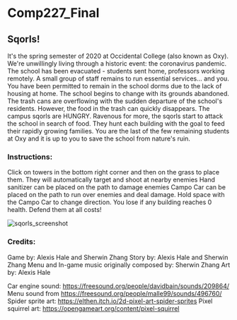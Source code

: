 # Comp227_Final

## Sqorls! 

It's the spring semester of 2020 at Occidental College (also known as Oxy). We're
unwillingly living through a historic event: the coronavirus pandemic. The school
has been evacuated - students sent home, professors working remotely. A small group
of staff remains to run essential services... and you. You have been permitted to
remain in the school dorms due to the lack of housing at home. The school begins
to change with its grounds abandoned. The trash cans are overflowing with the sudden
departure of the school's residents. However, the food in the trash can quickly disappears.
The campus sqorls are HUNGRY. Ravenous for more, the sqorls start to attack the school
in search of food. They hunt each building with the goal to feed their rapidly growing
families. You are the last of the few remaining students at Oxy and it is up to you
to save the school from nature's ruin.

### Instructions:

Click on towers in the bottom right corner and then on the grass to place them. They will
automatically target and shoot at nearby enemies
Hand sanitizer can be placed on the path to damage enemies
Campo Car can be placed on the path to run over enemies and deal damage.
Hold space with the Campo Car to change direction.
You lose if any building reaches 0 health. Defend them at all costs!

![sqorls_screenshot](https://user-images.githubusercontent.com/33335169/81467976-3d1fc880-9191-11ea-9878-f0e707cfd165.png)


### Credits:

Game by: Alexis Hale and Sherwin Zhang
Story by: Alexis Hale and Sherwin Zhang
Menu and In-game music originally composed by: Sherwin Zhang
Art by: Alexis Hale

Car engine sound: https://freesound.org/people/davidbain/sounds/209864/
Menu sound from https://freesound.org/people/malle99/sounds/496760/
Spider sprite art: https://elthen.itch.io/2d-pixel-art-spider-sprites
Pixel squirrel art: https://opengameart.org/content/pixel-squirrel
